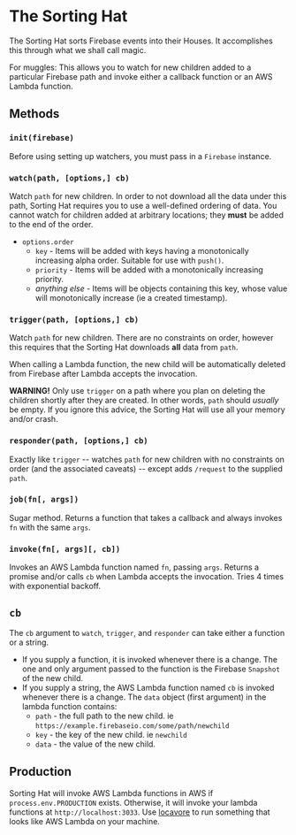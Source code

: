 The Sorting Hat
===============

The Sorting Hat sorts Firebase events into their Houses.  It accomplishes this through what we shall call magic.

For muggles: This allows you to watch for new children added to a particular Firebase path and invoke either a callback function or an AWS Lambda function.

Methods
-------

### `init(firebase)`
Before using setting up watchers, you must pass in a `Firebase` instance.

### `watch(path, [options,] cb)`
Watch `path` for new children.  In order to not download all the data under this path, Sorting Hat requires you to use a well-defined ordering of data.  You cannot watch for children added at arbitrary locations; they **must** be added to the end of the order.

- `options.order`
  - `key` - Items will be added with keys having a monotonically increasing alpha order.  Suitable for use with `push()`.
  - `priority` - Items will be added with a monotonically increasing priority.
  - *anything else* - Items will be objects containing this key, whose value will monotonically increase (ie a created timestamp).

### `trigger(path, [options,] cb)`
Watch `path` for new children.  There are no constraints on order, however this requires that the Sorting Hat downloads **all** data from `path`.

When calling a Lambda function, the new child will be automatically deleted from Firebase after Lambda accepts the invocation.

**WARNING!** Only use `trigger` on a path where you plan on deleting the children shortly after they are created.  In other words, `path` should *usually* be empty.  If you ignore this advice, the Sorting Hat will use all your memory and/or crash.

### `responder(path, [options,] cb)`
Exactly like `trigger` -- watches `path` for new children with no constraints on order (and the associated caveats) -- except adds `/request` to the supplied `path`.

### `job(fn[, args])`
Sugar method.  Returns a function that takes a callback and always invokes `fn` with the same `args`.

### `invoke(fn[, args][, cb])`
Invokes an AWS Lambda function named `fn`, passing `args`.  Returns a promise and/or calls `cb` when Lambda accepts the invocation.  Tries 4 times with exponential backoff.


`cb`
----

The `cb` argument to `watch`, `trigger`, and `responder` can take either a function or a string.

- If you supply a function, it is invoked whenever there is a change.  The one and only argument passed to the function is the Firebase `Snapshot` of the new child.
- If you supply a string, the AWS Lambda function named `cb` is invoked whenever there is a change.  The `data` object (first argument) in the lambda function contains:
  - `path` - the full path to the new child.  ie `https://example.firebaseio.com/some/path/newchild`
  - `key` - the key of the new child.  ie `newchild`
  - `data` - the value of the new child.

Production
----------

Sorting Hat will invoke AWS Lambda functions in AWS if `process.env.PRODUCTION` exists.  Otherwise, it will invoke your lambda functions at `http://localhost:3033`.  Use [locavore](https://www.npmjs.com/package/locavore) to run something that looks like AWS Lambda on your machine.